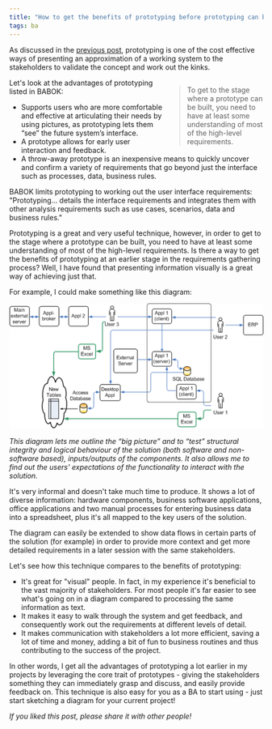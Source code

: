 ```yaml
---
title: "How to get the benefits of prototyping before prototyping can begin"
tags: ba
---
```


As discussed in the [previous post](http://aoteastudios.com/2011/04/benefits-and-risks-of-prototyping-in-business-analysis/), prototyping is one of the cost effective ways of presenting an approximation of a working system to the stakeholders to validate the concept and work out the kinks.

<blockquote style = "float: right; width: 30%;">To get to the stage where a prototype can be built, you need to have at least some understanding of most of the high-level requirements.</blockquote>

Let's look at the advantages of prototyping listed in BABOK:

*   Supports users who are more comfortable and effective at articulating their&nbsp;needs by using pictures, as prototyping lets them “see” the future system’s&nbsp;interface.
*   A prototype allows for early user interaction and feedback.
*   A throw-away prototype is an inexpensive means to quickly uncover and&nbsp;confirm a variety of requirements that go beyond just the interface such as&nbsp;processes, data, business rules.

BABOK limits prototyping to working out the user interface requirements: "Prototyping... details the interface requirements and integrates them with other analysis requirements such as use cases, scenarios, data and business rules."

Prototyping is a great and very useful technique, however, in order to get to the stage where a prototype can be built, you need to have at least some understanding of most of the high-level requirements. Is there a way to get the benefits of prototyping at an earlier stage in the requirements gathering process? Well, I have found that presenting information visually is a great way of achieving just that.

For example, I could make something like this diagram:

<img src = "/img/sample-model.png" /><br/>

<span class = "small"><em>This diagram lets me outline the “big picture” and to “test” structural integrity and logical behaviour of the solution (both software and non-software based), inputs/outputs of the components. It also allows me to find out the users' expectations of the functionality to interact with the solution.</em></span>

It's very informal and doesn't take much time to produce. It shows a lot of diverse information: hardware components, business software applications, office applications and two manual processes for entering business data into a spreadsheet, plus it's all mapped to the key users of the solution.

The diagram can easily be extended to show data flows in certain parts of the solution (for example) in order to provide more context and get more detailed requirements in a later session with the same stakeholders.

Let's see how this technique compares to the benefits of prototyping:

*   It's great for "visual" people. In fact, in my experience it's beneficial to the vast majority of stakeholders. For most people it's far easier to see what's going on in a diagram compared to processing the same information as text.
*   It makes it easy to walk through the system and get feedback, and consequently work out the requirements at different levels of detail.
*   It makes communication with stakeholders a lot more efficient, saving a lot of time and money, adding a bit of fun to business routines and thus contributing to the success of the project.

In other words, I get all the advantages of prototyping a lot earlier in my projects by leveraging the core trait of prototypes - giving the stakeholders something they can immediately grasp and discuss, and easily provide feedback on. This technique is also easy for you as a BA to start using - just start sketching a diagram for your current project!

_If you liked this post, please share it with other people!_